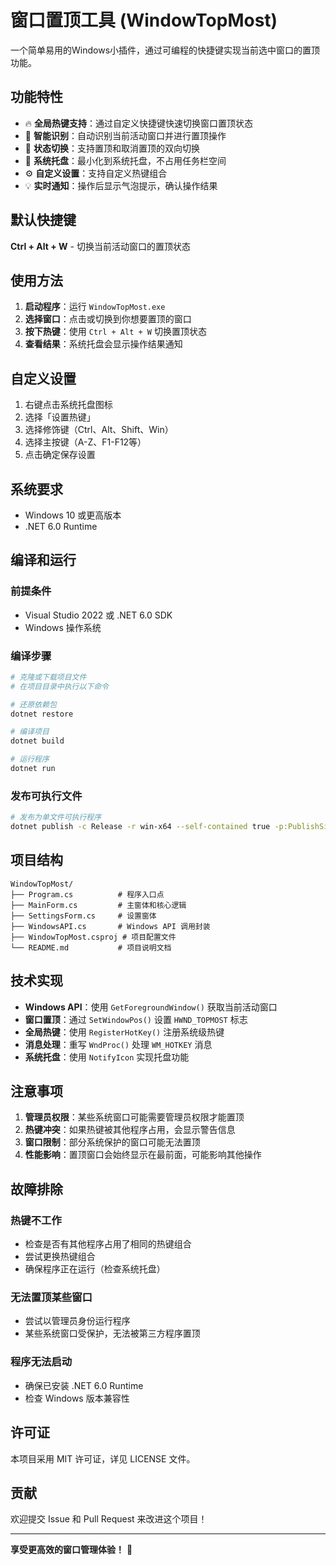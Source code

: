 # 窗口置顶工具 (WindowTopMost)

一个简单易用的Windows小插件，通过可编程的快捷键实现当前选中窗口的置顶功能。

## 功能特性

- 🔥 **全局热键支持**：通过自定义快捷键快速切换窗口置顶状态
- 🎯 **智能识别**：自动识别当前活动窗口并进行置顶操作
- 🔄 **状态切换**：支持置顶和取消置顶的双向切换
- 🎨 **系统托盘**：最小化到系统托盘，不占用任务栏空间
- ⚙️ **自定义设置**：支持自定义热键组合
- 💡 **实时通知**：操作后显示气泡提示，确认操作结果

## 默认快捷键

**Ctrl + Alt + W** - 切换当前活动窗口的置顶状态

## 使用方法

1. **启动程序**：运行 `WindowTopMost.exe`
2. **选择窗口**：点击或切换到你想要置顶的窗口
3. **按下热键**：使用 `Ctrl + Alt + W` 切换置顶状态
4. **查看结果**：系统托盘会显示操作结果通知

## 自定义设置

1. 右键点击系统托盘图标
2. 选择「设置热键」
3. 选择修饰键（Ctrl、Alt、Shift、Win）
4. 选择主按键（A-Z、F1-F12等）
5. 点击确定保存设置

## 系统要求

- Windows 10 或更高版本
- .NET 6.0 Runtime

## 编译和运行

### 前提条件
- Visual Studio 2022 或 .NET 6.0 SDK
- Windows 操作系统

### 编译步骤
```bash
# 克隆或下载项目文件
# 在项目目录中执行以下命令

# 还原依赖包
dotnet restore

# 编译项目
dotnet build

# 运行程序
dotnet run
```

### 发布可执行文件
```bash
# 发布为单文件可执行程序
dotnet publish -c Release -r win-x64 --self-contained true -p:PublishSingleFile=true
```

## 项目结构

```
WindowTopMost/
├── Program.cs          # 程序入口点
├── MainForm.cs         # 主窗体和核心逻辑
├── SettingsForm.cs     # 设置窗体
├── WindowsAPI.cs       # Windows API 调用封装
├── WindowTopMost.csproj # 项目配置文件
└── README.md           # 项目说明文档
```

## 技术实现

- **Windows API**：使用 `GetForegroundWindow()` 获取当前活动窗口
- **窗口置顶**：通过 `SetWindowPos()` 设置 `HWND_TOPMOST` 标志
- **全局热键**：使用 `RegisterHotKey()` 注册系统级热键
- **消息处理**：重写 `WndProc()` 处理 `WM_HOTKEY` 消息
- **系统托盘**：使用 `NotifyIcon` 实现托盘功能

## 注意事项

1. **管理员权限**：某些系统窗口可能需要管理员权限才能置顶
2. **热键冲突**：如果热键被其他程序占用，会显示警告信息
3. **窗口限制**：部分系统保护的窗口可能无法置顶
4. **性能影响**：置顶窗口会始终显示在最前面，可能影响其他操作

## 故障排除

### 热键不工作
- 检查是否有其他程序占用了相同的热键组合
- 尝试更换热键组合
- 确保程序正在运行（检查系统托盘）

### 无法置顶某些窗口
- 尝试以管理员身份运行程序
- 某些系统窗口受保护，无法被第三方程序置顶

### 程序无法启动
- 确保已安装 .NET 6.0 Runtime
- 检查 Windows 版本兼容性

## 许可证

本项目采用 MIT 许可证，详见 LICENSE 文件。

## 贡献

欢迎提交 Issue 和 Pull Request 来改进这个项目！

---

**享受更高效的窗口管理体验！** 🚀

